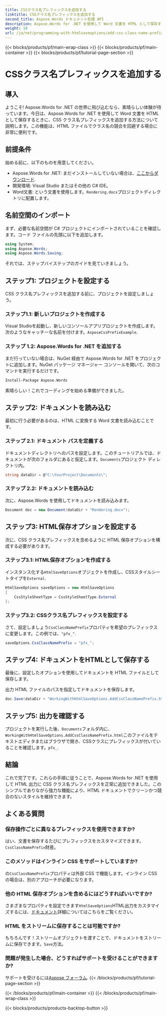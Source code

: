 ```yaml
---
title: CSSクラス名プレフィックスを追加する
linktitle: CSSクラス名プレフィックスを追加する
second_title: Aspose.Words ドキュメント処理 API
description: Aspose.Words for .NET を使用して Word 文書を HTML として保存するときに CSS クラス名プレフィックスを追加する方法を学びます。ステップバイステップ ガイド、コード スニペット、FAQ が含まれています。
weight: 10
url: /ja/net/programming-with-htmlsaveoptions/add-css-class-name-prefix/
---
```


{{< blocks/products/pf/main-wrap-class >}}
{{< blocks/products/pf/main-container >}}
{{< blocks/products/pf/tutorial-page-section >}}

# CSSクラス名プレフィックスを追加する

## 導入

ようこそ! Aspose.Words for .NET の世界に飛び込むなら、素晴らしい体験が待っています。今日は、Aspose.Words for .NET を使用して Word 文書を HTML として保存するときに、CSS クラス名プレフィックスを追加する方法について説明します。この機能は、HTML ファイルでクラス名の競合を回避する場合に非常に便利です。

## 前提条件

始める前に、以下のものを用意してください。

-  Aspose.Words for .NET: まだインストールしていない場合は、[ここからダウンロード](https://releases.aspose.com/words/net/).
- 開発環境: Visual Studio またはその他の C# IDE。
-  Word文書: という文書を使用します。`Rendering.docx`プロジェクトディレクトリに配置します。

## 名前空間のインポート

まず、必要な名前空間が C# プロジェクトにインポートされていることを確認します。コード ファイルの先頭に以下を追加します。

```csharp
using System;
using Aspose.Words;
using Aspose.Words.Saving;
```

それでは、ステップバイステップのガイドを見ていきましょう。

## ステップ1: プロジェクトを設定する

CSS クラス名プレフィックスを追加する前に、プロジェクトを設定しましょう。

### ステップ1.1: 新しいプロジェクトを作成する

 Visual Studioを起動し、新しいコンソールアプリプロジェクトを作成します。次のようなキャッチーな名前を付けます。`AsposeCssPrefixExample`.

### ステップ 1.2: Aspose.Words for .NET を追加する

まだ行っていない場合は、NuGet 経由で Aspose.Words for .NET をプロジェクトに追加します。NuGet パッケージ マネージャー コンソールを開いて、次のコマンドを実行するだけです。

```bash
Install-Package Aspose.Words
```

素晴らしい！これでコーディングを始める準備ができました。

## ステップ2: ドキュメントを読み込む

最初に行う必要があるのは、HTML に変換する Word 文書を読み込むことです。

### ステップ 2.1: ドキュメント パスを定義する

ドキュメントディレクトリへのパスを設定します。このチュートリアルでは、ドキュメントが次のフォルダにあると仮定します。`Documents`プロジェクト ディレクトリ内。

```csharp
string dataDir = @"C:\YourProject\Documents\";
```

### ステップ 2.2: ドキュメントを読み込む

次に、Aspose.Words を使用してドキュメントを読み込みます。

```csharp
Document doc = new Document(dataDir + "Rendering.docx");
```

## ステップ3: HTML保存オプションを設定する

次に、CSS クラス名プレフィックスを含めるように HTML 保存オプションを構成する必要があります。

### ステップ3.1: HTML保存オプションを作成する

インスタンス化する`HtmlSaveOptions`オブジェクトを作成し、CSSスタイルシートタイプを`External`.

```csharp
HtmlSaveOptions saveOptions = new HtmlSaveOptions
{
    CssStyleSheetType = CssStyleSheetType.External
};
```

### ステップ3.2: CSSクラス名プレフィックスを設定する

さて、設定しましょう`CssClassNamePrefix`プロパティを希望のプレフィックスに変更します。この例では、`"pfx_"`.

```csharp
saveOptions.CssClassNamePrefix = "pfx_";
```

## ステップ4: ドキュメントをHTMLとして保存する

最後に、設定したオプションを使用してドキュメントを HTML ファイルとして保存します。


出力 HTML ファイルのパスを指定してドキュメントを保存します。

```csharp
doc.Save(dataDir + "WorkingWithHtmlSaveOptions.AddCssClassNamePrefix.html", saveOptions);
```

## ステップ5: 出力を確認する

プロジェクトを実行した後、`Documents`フォルダ内に、`WorkingWithHtmlSaveOptions.AddCssClassNamePrefix.html`このファイルをテキストエディタまたはブラウザで開き、CSSクラスにプレフィックスが付いていることを確認します。`pfx_`.

## 結論

これで完了です。これらの手順に従うことで、Aspose.Words for .NET を使用して HTML 出力に CSS クラス名プレフィックスを正常に追加できました。このシンプルでありながら強力な機能により、HTML ドキュメントでクリーンかつ競合のないスタイルを維持できます。

## よくある質問

### 保存操作ごとに異なるプレフィックスを使用できますか?
はい、文書を保存するたびにプレフィックスをカスタマイズできます。`CssClassNamePrefix`財産。

### このメソッドはインライン CSS をサポートしていますか?
の`CssClassNamePrefix`プロパティは外部 CSS で機能します。インライン CSS の場合は、別のアプローチが必要になります。

### 他の HTML 保存オプションを含めるにはどうすればいいですか?
さまざまなプロパティを設定できます`HtmlSaveOptions`HTML出力をカスタマイズするには、[ドキュメント](https://reference.aspose.com/words/net/)詳細についてはこちらをご覧ください。

### HTML をストリームに保存することは可能ですか?
もちろんです！ストリームオブジェクトを渡すことで、ドキュメントをストリームに保存できます。`Save`方法。

### 問題が発生した場合、どうすればサポートを受けることができますか?
サポートを受けるには[Aspose フォーラム](https://forum.aspose.com/c/words/8).
{{< /blocks/products/pf/tutorial-page-section >}}

{{< /blocks/products/pf/main-container >}}
{{< /blocks/products/pf/main-wrap-class >}}

{{< blocks/products/products-backtop-button >}}
